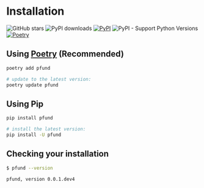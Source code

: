 # Installation

![GitHub stars](https://img.shields.io/github/stars/PFund-Software-Ltd/pfund?style=social)
![PyPI downloads](https://img.shields.io/pypi/dm/pfund)
[![PyPI](https://img.shields.io/pypi/v/pfund.svg)](https://pypi.org/project/pfund)
![PyPI - Support Python Versions](https://img.shields.io/pypi/pyversions/pfund)
[![Poetry](https://img.shields.io/endpoint?url=https://python-poetry.org/badge/v0.json)](https://python-poetry.org/)


## Using [Poetry](https://python-poetry.org) (Recommended)
```bash
poetry add pfund

# update to the latest version:
poetry update pfund
```


## Using Pip

```bash
pip install pfund

# install the latest version:
pip install -U pfund
```


## Checking your installation
```bash
$ pfund --version

pfund, version 0.0.1.dev4
```